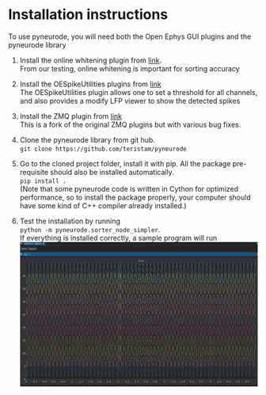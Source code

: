 # Installation instructions

To use pyneurode, you will need both the Open Ephys GUI plugins and the pyneurode library  

1. Install the online whitening plugin from [link](https://github.com/MattNolanLab/OE_whitening).  
From our testing, online whitening is important for sorting accuracy

2. Install the OESpikeUtilities plugins from [link](https://github.com/MattNolanLab/OESpikeUtilities)  
The OESpikeUtilities plugin allows one to set a threshold for all channels, and also provides a modify LFP viewer to show the detected spikes

3. Install the ZMQ plugin from [link](https://github.com/teristam/ZMQPlugins)  
This is a fork of the original ZMQ plugins but with various bug fixes.

4. Clone the pyneurode library from git hub.  
`git clone https://github.com/teristam/pyneurode`

5. Go to the cloned project folder, install it with pip. All the package pre-requisite should also be installed automatically.  
`pip install .`  
(Note that some pyneurode code is written in Cython for optimized performance, so to install the package properly, your computer should have some kind of C++ compiler already installed.)  

6. Test the installation by running  
`python -m pyneurode.sorter_node_simpler`.  
If everything is installed correctly, a sample program will run
![sample](images/sample_program.png)
